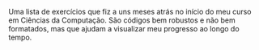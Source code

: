 Uma lista de exercícios que fiz a uns meses atrás no início do meu curso em Ciências da Computação. São códigos bem robustos e não bem formatados, mas que ajudam a visualizar meu progresso ao longo do tempo.
